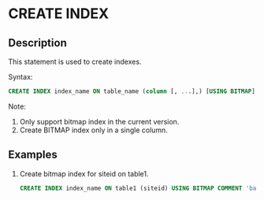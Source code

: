 # CREATE INDEX

## Description

This statement is used to create indexes.

Syntax:

```sql
CREATE INDEX index_name ON table_name (column [, ...],) [USING BITMAP] [COMMENT'balabala'];
```

Note:

1. Only support bitmap index in the current version.
2. Create BITMAP index only in a single column.

## Examples

1. Create bitmap index for siteid on table1.

    ```sql
    CREATE INDEX index_name ON table1 (siteid) USING BITMAP COMMENT 'balabala';
    ```
